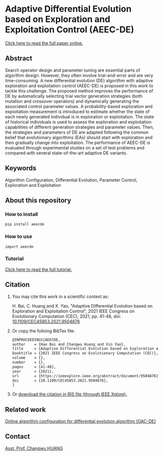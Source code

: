 # Adaptive Differential Evolution based on Exploration and Exploitation Control (AEEC-DE)

[Click here to read the full paper online.](https://ieeexplore.ieee.org/abstract/document/9504876)

## Abstract

Search operator design and parameter tuning are essential parts of algorithm design. However, they often involve trial-and-error and are very time-consuming. A new differential evolution (DE) algorithm with adaptive exploration and exploitation control (AEEC-DE) is proposed in this work to tackle this challenge. The proposed method improves the performance of DE by automatically selecting trial vector generation strategies (both mutation and crossover operators) and dynamically generating the associated control parameter values. A probability-based exploration and exploitation measurement is introduced to estimate whether the state of each newly generated individual is in exploration or exploitation. The state of historical individuals is used to assess the exploration and exploitation capabilities of different generation strategies and parameter values. Then, the strategies and parameters of DE are adapted following the common belief that evolutionary algorithms (EAs) should start with exploration and then gradually change into exploitation. The performance of AEEC-DE is evaluated through experimental studies on a set of test problems and compared with several state-of-the-art adaptive DE variants.

## Keywords

Algorithm Configuration, Differential Evolution, Parameter Control, Exploration and Exploitation

## About this repository

### How to install

`pip install aeecde`

### How to use

`import aeecde`

### Tutorial

[Click here to read the full tutorial.](https://github.com/sustech-opal/aeec-de/blob/main/tutorial.ipynb)

## Citation

1. You may cite this work in a scientific context as:

    H. Bai, C. Huang and X. Yao, "Adaptive Differential Evolution based on Exploration and Exploitation Control", 2021 IEEE Congress on Evolutionary Computation (CEC), 2021, pp. 41-48, doi: [10.1109/CEC45853.2021.9504876](https://doi.org/10.1109/CEC45853.2021.9504876)

2. Or copy the folloing BibTex file:

    ```latex
    @INPROCEEDINGS{AEECDE,
    author    = {Hao Bai and Changwu Huang and Xin Yao},
    title     = {Adaptive Differential Evolution based on Exploration and Exploitation Control},
    booktitle = {2021 IEEE Congress on Evolutionary Computation (CEC)},
    volume    = {},
    number    = {},
    pages     = {41-48},
    year      = {2021},
    url       = {https://ieeexplore.ieee.org/abstract/document/9504876},
    doi       = {10.1109/CEC45853.2021.9504876},
    }
    ```

3. Or [download the citation in RIS file (through IEEE Xplore).](https://ieeexplore.ieee.org/abstract/document/9504876)

## Related work

[Online algorithm configuration for differential evolution algorithm (OAC-DE)](https://pypi.org/project/oacde/)

## Contact

[Asst. Prof. Changwu HUANG](https://faculty.sustech.edu.cn/huangcw3/en/)

